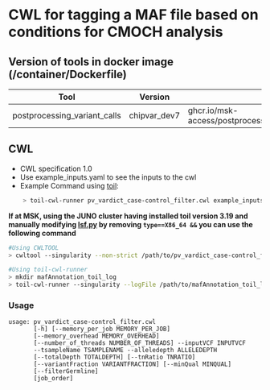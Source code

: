 # CWL  for tagging a MAF file based on conditions for CMOCH analysis

## Version of tools in docker image (/container/Dockerfile)

| Tool                         | Version | Location                                             |
| ---------------------------- | ------- | ---------------------------------------------------- |
| postprocessing_variant_calls | chipvar_dev7   | ghcr.io/msk-access/postprocessing_variant_calls:chipvar_dev7 |

## CWL

- CWL specification 1.0
- Use example_inputs.yaml to see the inputs to the cwl
- Example Command using [toil](https://toil.readthedocs.io):

```bash
    > toil-cwl-runner pv_vardict_case-control_filter.cwl example_inputs.yaml
```

**If at MSK, using the JUNO cluster having installed toil version 3.19 and manually modifying [lsf.py](https://github.com/DataBiosphere/toil/blob/releases/3.19.0/src/toil/batchSystems/lsf.py#L170) by removing `type==X86_64 &&` you can use the following command**

```bash
#Using CWLTOOL
> cwltool --singularity --non-strict /path/to/pv_vardict_case-control_filter.cwl /path/to/inputs.yaml

#Using toil-cwl-runner
> mkdir mafAnnotation_toil_log
> toil-cwl-runner --singularity --logFile /path/to/mafAnnotation_toil_log/cwltoil.log  --jobStore /path/to/maf_tag_jobStore --batchSystem lsf --workDir /path/to/maf_tag_toil_log --outdir . --writeLogs /path/to/maf_tag_toil_log --logLevel DEBUG --stats --retryCount 2 --disableCaching --maxLogFileSize 20000000000 /path/to/pv_vardict_case-control_filter.cwl /path/to/inputs.yaml > maf_tag_toil.stdout 2> maf_tag_toil.stderr &
```

### Usage

```shell
usage: pv_vardict_case-control_filter.cwl
       [-h] [--memory_per_job MEMORY_PER_JOB]
       [--memory_overhead MEMORY_OVERHEAD]
       [--number_of_threads NUMBER_OF_THREADS] --inputVCF INPUTVCF
       --tsampleName TSAMPLENAME --alleledepth ALLELEDEPTH
       [--totalDepth TOTALDEPTH] [--tnRatio TNRATIO]
       [--variantFraction VARIANTFRACTION] [--minQual MINQUAL]
       [--filterGermline]
       [job_order]
```
